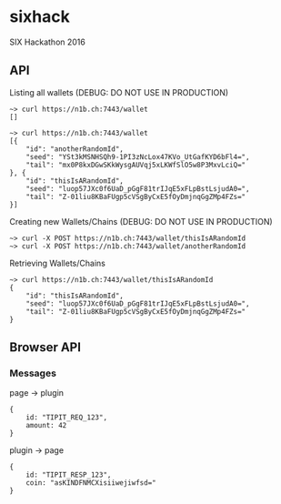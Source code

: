 # sixhack
SIX Hackathon 2016

## API

Listing all wallets (DEBUG: DO NOT USE IN PRODUCTION)
```
~> curl https://n1b.ch:7443/wallet
[]

~> curl https://n1b.ch:7443/wallet
[{
	"id": "anotherRandomId",
	"seed": "YSt3kMSNHSQh9-1PI3zNcLox47KVo_UtGafKYD6bFl4=",
	"tail": "mx0P8kxDGwSKkWysgAUVqj5xLKWfSlO5w8P3MxvLciQ="
}, {
	"id": "thisIsARandomId",
	"seed": "luop57JXc0f6UaD_pGgF81trIJqE5xFLpBstLsjudA0=",
	"tail": "Z-01liu8KBaFUgp5cVSgByCxE5fOyDmjnqGgZMp4FZs="
}]
```

Creating new Wallets/Chains (DEBUG: DO NOT USE IN PRODUCTION)
```
~> curl -X POST https://n1b.ch:7443/wallet/thisIsARandomId
~> curl -X POST https://n1b.ch:7443/wallet/anotherRandomId
```

Retrieving Wallets/Chains
```
~> curl https://n1b.ch:7443/wallet/thisIsARandomId
{
	"id": "thisIsARandomId",
	"seed": "luop57JXc0f6UaD_pGgF81trIJqE5xFLpBstLsjudA0=",
	"tail": "Z-01liu8KBaFUgp5cVSgByCxE5fOyDmjnqGgZMp4FZs="
}
```

## Browser API

### Messages
page -> plugin
```
{
	id: "TIPIT_REQ_123",
	amount: 42
}
```

plugin -> page
```
{
	id: "TIPIT_RESP_123",
	coin: "asKINDFNMCXisiiwejiwfsd="
}
```